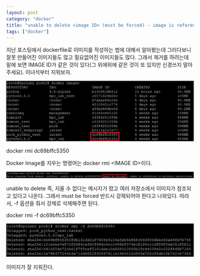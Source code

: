 ```yaml
---
layout: post
category: "docker"
title: "unable to delete <image ID> (must be forced) - image is referenced in multiple repositories"
tags: ["docker"]
---
```


지난 포스팅에서 dockerfile로 이미지를 작성하는 법에 대해서 알아봤는데 그러다보니 잘못 만들어진 이미지들도 많고 필요없어진 이미지들도 많다. 그래서 제거를 하려는데 밑에 보면 IMAGE ID가 같은 것이 있다(그 위에위에 같은 것이 또 있지만 신경쓰지 말아주세요).  이녀석부터 지워보자.

<img src="https://github.com/P00HP00H/P00HP00H.github.io/blob/master/img/docker/30.JPG?raw=true" width="px">



docker rmi dc69bffc5350

Docker Image를 지우는 명령어는 docker rmi \<IMAGE ID\>이다.

<img src="https://github.com/P00HP00H/P00HP00H.github.io/blob/master/img/docker/31.JPG?raw=true" width="px">

unable to delete 즉, 지울 수 없다는 메시지가 떴고 여러 저장소에서 이미지가 참조되고 있다고 나온다. 그래서 must be forced 반드시 강제되어야 한다고 나와있다. 따라서, -f 옵션을 줘서 강제로 삭제해주면 된다.

docker rmi -f dc69bffc5350

<img src="https://github.com/P00HP00H/P00HP00H.github.io/blob/master/img/docker/32.JPG?raw=true" width="px">

이미지가 잘 지워진다.



